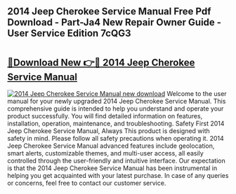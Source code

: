 ## 2014 Jeep Cherokee Service Manual Free Pdf Download - Part-Ja4 New Repair Owner Guide - User Service Edition 7cQG3

# <h2><a href="http://bc20294.oget.top/?id=2014+Jeep+Cherokee+Service+Manual">🔗Download New 👉🔴 2014 Jeep Cherokee Service Manual</a></h2>

[![2014 Jeep Cherokee Service Manual new download](https://i.imgur.com/5g1atiW.png)](http://bc20294.oget.top/?id=2014+Jeep+Cherokee+Service+Manual)
Welcome to the user manual for your newly upgraded 2014 Jeep Cherokee Service Manual. This comprehensive guide is intended to help you understand and operate your product successfully. You will find detailed information on features, installation, operation, maintenance, and troubleshooting. Safety First 2014 Jeep Cherokee Service Manual, Always This product is designed with safety in mind. Please follow all safety precautions when operating it. 2014 Jeep Cherokee Service Manual advanced features include geolocation, smart alerts, customizable themes, and multi-user access, all easily controlled through the user-friendly and intuitive interface. Our expectation is that the 2014 Jeep Cherokee Service Manual has been instrumental in helping you get acquainted with your latest purchase. In case of any queries or concerns, feel free to contact our customer service.
